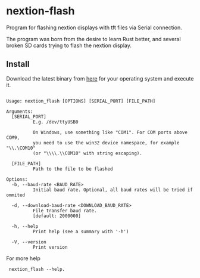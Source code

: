 # nextion-flash

Program for flashing nextion displays with tft files via Serial connection.

The program was born from the desire to learn Rust better, and several
broken SD cards trying to flash the nextion display.

## Install

Download the latest binary from [here](https://github.com/dekomote/nextion-flash/releases/)
for your operating system and execute it.

```

Usage: nextion_flash [OPTIONS] [SERIAL_PORT] [FILE_PATH]

Arguments:
  [SERIAL_PORT]
          E.g. /dev/ttyUSB0
          
          On Windows, use something like "COM1". For COM ports above COM9,
          you need to use the win32 device namespace, for example "\\.\COM10"
          (or "\\\\.\\COM10" with string escaping).

  [FILE_PATH]
          Path to the file to be flashed

Options:
  -b, --baud-rate <BAUD_RATE>
          Initial baud rate. Optional, all baud rates will be tried if ommited

  -d, --download-baud-rate <DOWNLOAD_BAUD_RATE>
          File transfer baud rate.
          [default: 2000000]

  -h, --help
          Print help (see a summary with '-h')

  -V, --version
          Print version

```



For more help

` nextion_flash --help.`
